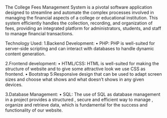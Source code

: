 The College Fees Management System is a pivotal software application designed to streamline and automate the complex processes involved in managing the financial aspects of a college or educational institution.
This system efficiently handles the collection, recording, and organization of fees, providing an integrated platform for administrators, students, and staff to manage financial transactions.

Technology Used:
1.Backend Development: 
•	PHP: PHP is well-suited for server-side scripting and can interact with databases to handle dynamic content generation.

2.Frontend development:
•	HTML/CSS: HTML is well-suited for making the structure of website and to give some attractive look we use CSS as frontend.
•	Bootstrap 5:Responsive design that can be used to adapt screen sizes and choose what shows and what doesn’t shows in any given devices.

3.Database Management:
•	SQL: The use of SQL as database management in a project provides a structured , secure and efficient way to manage , organize and retrieve data, which is fundamental for the success and functionality of our website.
